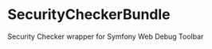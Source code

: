 SecurityCheckerBundle
=====================

Security Checker wrapper for Symfony Web Debug Toolbar
